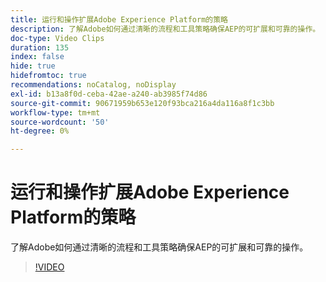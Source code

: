 ```yaml
---
title: 运行和操作扩展Adobe Experience Platform的策略
description: 了解Adobe如何通过清晰的流程和工具策略确保AEP的可扩展和可靠的操作。
doc-type: Video Clips
duration: 135
index: false
hide: true
hidefromtoc: true
recommendations: noCatalog, noDisplay
exl-id: b13a8f0d-ceba-42ae-a240-ab3985f74d86
source-git-commit: 90671959b653e120f93bca216a4da116a8f1c3bb
workflow-type: tm+mt
source-wordcount: '50'
ht-degree: 0%

---
```


# 运行和操作扩展Adobe Experience Platform的策略

了解Adobe如何通过清晰的流程和工具策略确保AEP的可扩展和可靠的操作。

<!-- 62_S655_3442541_134_run-and-operate-strategies-for-scaling-adobe-experience-platform -->
>[!VIDEO](https://video.tv.adobe.com/v/3458255/?learn=on&enablevpops=true)
